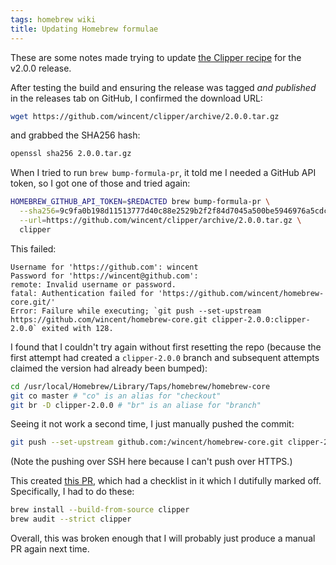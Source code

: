 ```yaml
---
tags: homebrew wiki
title: Updating Homebrew formulae
---
```


These are some notes made trying to update [the Clipper recipe](https://github.com/Homebrew/homebrew-core/blob/63966af9c41a16540cfedad660689ef0420cf3a4/Formula/clipper.rb) for the v2.0.0 release.

After testing the build and ensuring the release was tagged _and published_ in the releases tab on GitHub, I confirmed the download URL:

```bash
wget https://github.com/wincent/clipper/archive/2.0.0.tar.gz
```

and grabbed the SHA256 hash:

```bash
openssl sha256 2.0.0.tar.gz
```

When I tried to run `brew bump-formula-pr`, it told me I needed a GitHub API token, so I got one of those and tried again:

```bash
HOMEBREW_GITHUB_API_TOKEN=$REDACTED brew bump-formula-pr \
  --sha256=9c9fa0b198d11513777d40c88e2529b2f2f84d7045a500be5946976a5cdcfe83 \
  --url=https://github.com/wincent/clipper/archive/2.0.0.tar.gz \
  clipper
```

This failed:

```
Username for 'https://github.com': wincent
Password for 'https://wincent@github.com':
remote: Invalid username or password.
fatal: Authentication failed for 'https://github.com/wincent/homebrew-core.git/'
Error: Failure while executing; `git push --set-upstream https://github.com/wincent/homebrew-core.git clipper-2.0.0:clipper-2.0.0` exited with 128.
```

I found that I couldn't try again without first resetting the repo (because the first attempt had created a `clipper-2.0.0` branch and subsequent attempts claimed the version had already been bumped):

```bash
cd /usr/local/Homebrew/Library/Taps/homebrew/homebrew-core
git co master # "co" is an alias for "checkout"
git br -D clipper-2.0.0 # "br" is an aliase for "branch"
```

Seeing it not work a second time, I just manually pushed the commit:

```bash
git push --set-upstream github.com:/wincent/homebrew-core.git clipper-2.0.0:clipper-2.0.0
```

(Note the pushing over SSH here because I can't push over HTTPS.)

This created [this PR](https://github.com/Homebrew/homebrew-core/pull/32700), which had a checklist in it which I dutifully marked off. Specifically, I had to do these:

```bash
brew install --build-from-source clipper
brew audit --strict clipper
```

Overall, this was broken enough that I will probably just produce a manual PR again next time.
